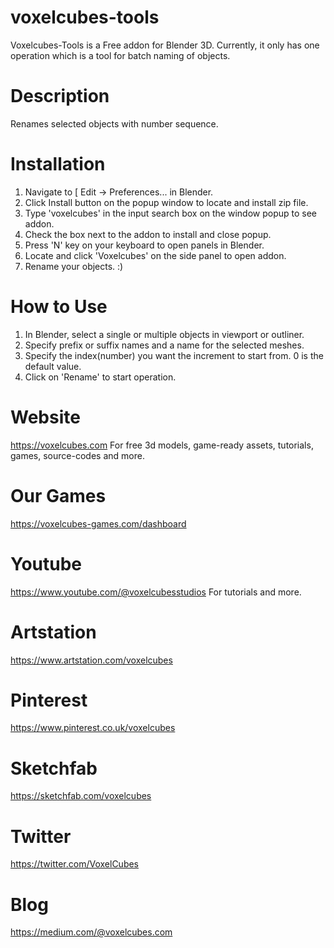 # voxelcubes-tools
Voxelcubes-Tools is a Free addon for Blender 3D. Currently, it only has one operation which is a tool for batch naming of objects.

# Description
Renames selected objects with number sequence.

# Installation
1. Navigate to [ Edit -> Preferences... in Blender.
2. Click Install button on the popup window to locate and install zip file.
3. Type 'voxelcubes' in the input search box on the window popup to see addon.
4. Check the box next to the addon to install and close popup.
5. Press 'N' key on your keyboard to open panels in Blender.
6. Locate and click 'Voxelcubes' on the side panel to open addon.
7. Rename your objects. :) 

# How to Use
1. In Blender, select a single or multiple objects in viewport or outliner.
2. Specify prefix or suffix names and a name for the selected meshes.
3. Specify the index(number) you want the increment to start from. 0 is the default value.
4. Click on 'Rename' to start operation.

# Website
https://voxelcubes.com
For free 3d models, game-ready assets, tutorials, games, source-codes and more.

# Our Games
https://voxelcubes-games.com/dashboard

# Youtube
https://www.youtube.com/@voxelcubesstudios
For tutorials and more.

# Artstation
https://www.artstation.com/voxelcubes

# Pinterest
https://www.pinterest.co.uk/voxelcubes

# Sketchfab
https://sketchfab.com/voxelcubes

# Twitter
https://twitter.com/VoxelCubes

# Blog
https://medium.com/@voxelcubes.com

